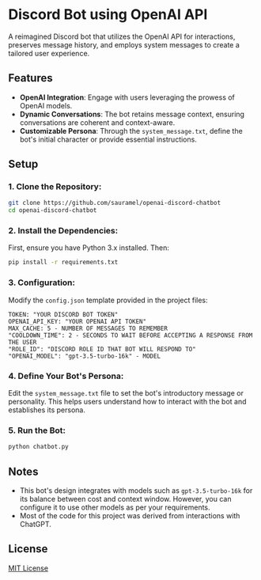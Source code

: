# Discord Bot using OpenAI API

A reimagined Discord bot that utilizes the OpenAI API for interactions, preserves message history, and employs system messages to create a tailored user experience.

## Features

- **OpenAI Integration**: Engage with users leveraging the prowess of OpenAI models.
- **Dynamic Conversations**: The bot retains message context, ensuring conversations are coherent and context-aware.
- **Customizable Persona**: Through the `system_message.txt`, define the bot's initial character or provide essential instructions.

## Setup

### 1. Clone the Repository:

```bash
git clone https://github.com/sauramel/openai-discord-chatbot
cd openai-discord-chatbot
```

### 2. Install the Dependencies:

First, ensure you have Python 3.x installed. Then:

```bash
pip install -r requirements.txt
```

### 3. Configuration:

Modify the `config.json` template provided in the project files:


    TOKEN: "YOUR DISCORD BOT TOKEN"
    OPENAI_API_KEY: "YOUR OPENAI API TOKEN"
    MAX_CACHE: 5 - NUMBER OF MESSAGES TO REMEMBER
    "COOLDOWN_TIME": 2 - SECONDS TO WAIT BEFORE ACCEPTING A RESPONSE FROM THE USER
    "ROLE_ID": "DISCORD ROLE ID THAT BOT WILL RESPOND TO"
    "OPENAI_MODEL": "gpt-3.5-turbo-16k" - MODEL

### 4. Define Your Bot's Persona:

Edit the `system_message.txt` file to set the bot's introductory message or personality. This helps users understand how to interact with the bot and establishes its persona.

### 5. Run the Bot:
```bash
python chatbot.py
```

## Notes

- This bot's design integrates with models such as `gpt-3.5-turbo-16k` for its balance between cost and context window. However, you can configure it to use other models as per your requirements.
- Most of the code for this project was derived from interactions with ChatGPT.

## License

[MIT License](LICENSE)
